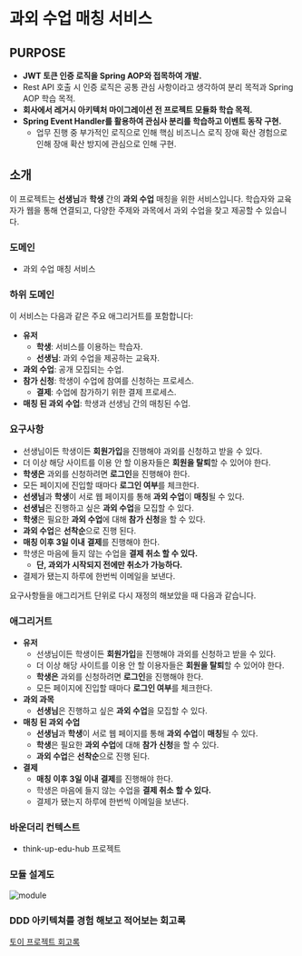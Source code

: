 # 과외 수업 매칭 서비스

## PURPOSE
 - **JWT 토큰 인증 로직을 Spring AOP와 접목하여 개발.**
  - Rest API 호출 시 인증 로직은 공통 관심 사항이라고 생각하여 분리 목적과 Spring AOP 학습 목적.
 - **회사에서 레거시 아키텍처 마이그레이션 전 프로젝트 모듈화 학습 목적.**
 - **Spring Event Handler를 활용하여 관심사 분리를 학습하고 이벤트 동작 구현.**
   - 업무 진행 중 부가적인 로직으로 인해 핵심 비즈니스 로직 장애 확산 경험으로 인해 장애 확산 방지에 관심으로 인해 구현. 
## 소개

이 프로젝트는 **선생님**과 **학생** 간의 **과외 수업** 매칭을 위한 서비스입니다. 학습자와 교육자가 웹을 통해 연결되고, 다양한 주제와 과목에서 과외 수업을 찾고 제공할 수 있습니다.

### 도메인

- 과외 수업 매칭 서비스

### 하위 도메인

이 서비스는 다음과 같은 주요 애그리거트를 포함합니다:

- **유저**
  - **학생**: 서비스를 이용하는 학습자.
  - **선생님**: 과외 수업을 제공하는 교육자.
- **과외 수업**: 공개 모집되는 수업.
- **참가 신청**: 학생이 수업에 참여를 신청하는 프로세스.
  - **결제**: 수업에 참가하기 위한 결제 프로세스.
- **매칭 된 과외 수업**: 학생과 선생님 간의 매칭된 수업.

### 요구사항

- 선생님이든 학생이든 **회원가입**을 진행해야 과외를 신청하고 받을 수 있다.
- 더 이상 해당 사이트를 이용 안 할 이용자들은 **회원을 탈퇴**할 수 있어야 한다.
- **학생은** 과외를 신청하려면 **로그인**을 진행해야 한다.
- 모든 페이지에 진입할 때마다 **로그인 여부**를 체크한다.
- **선생님**과 **학생**이 서로 웹 페이지를 통해 **과외 수업**이 **매칭**될 수 있다.
- **선생님**은 진행하고 싶은 **과외 수업**을 모집할 수 있다.
- **학생**은 필요한 **과외 수업**에 대해 **참가 신청**을 할 수 있다.
- **과외 수업**은 **선착순**으로 진행 된다.
- **매칭 이후 3일 이내** **결제**를 진행해야 한다.
- 학생은 마음에 들지 않는 수업을 **결제 취소 할 수 있다.**
    - **단, 과외가 시작되지 전에만 취소가 가능하다.**
- 결제가 됐는지 하루에 한번씩 이메일을 보낸다.

요구사항들을 애그리거트 단위로 다시 재정의 해보았을 때 다음과 같습니다.

### 애그리거트

- **유저**
    - 선생님이든 학생이든 **회원가입**을 진행해야 과외를 신청하고 받을 수 있다.
    - 더 이상 해당 사이트를 이용 안 할 이용자들은 **회원을 탈퇴**할 수 있어야 한다.
    - **학생은** 과외를 신청하려면 **로그인**을 진행해야 한다.
    - 모든 페이지에 진입할 때마다 **로그인 여부**를 체크한다.
- **과외 과목**
    - **선생님**은 진행하고 싶은 **과외 수업**을 모집할 수 있다.
- **매칭 된 과외 수업**
    - **선생님**과 **학생**이 서로 웹 페이지를 통해 **과외 수업**이 **매칭**될 수 있다.
    - **학생**은 필요한 **과외 수업**에 대해 **참가 신청**을 할 수 있다.
    - **과외 수업**은 **선착순**으로 진행 된다.
- **결제**
    - **매칭 이후 3일 이내** **결제**를 진행해야 한다.
    - 학생은 마음에 들지 않는 수업을 **결제 취소 할 수 있다.**
    - 결제가 됐는지 하루에 한번씩 이메일을 보낸다.

### 바운더리 컨텍스트
- think-up-edu-hub 프로젝트

### 모듈 설계도
![module](https://github.com/sungwooIsGood/think_up_edu_hub/assets/98163632/e9262d3b-ded8-4183-b234-5a4fd4f281b4)




### DDD 아키텍쳐를 경험 해보고 적어보는 회고록
[토이 프로젝트 회고록](https://airy-palm-685.notion.site/cf7726421e45480182d4f6b97dd0181d?pvs=4)

